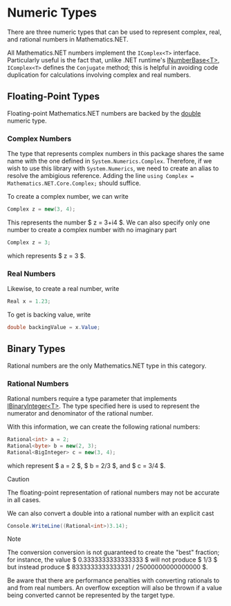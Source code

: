 # Numeric Types

There are three numeric types that can be used to represent complex, real, and rational numbers in Mathematics.NET.

All Mathematics.NET numbers implement the `IComplex<T>` interface. Particularly useful is the fact that, unlike .NET runtime's [INumberBase\<T\>](https://github.com/dotnet/runtime/blob/main/src/libraries/System.Private.CoreLib/src/System/Numerics/INumberBase.cs), `IComplex<T>` defines the `Conjugate` method; this is helpful in avoiding code duplication for calculations involving complex and real numbers.

## Floating-Point Types

Floating-point Mathematics.NET numbers are backed by the [double](https://github.com/dotnet/runtime/blob/main/src/libraries/System.Private.CoreLib/src/System/Double.cs) numeric type.

### Complex Numbers

The type that represents complex numbers in this package shares the same name with the one defined in `System.Numerics.Complex`. Therefore, if we wish to use this library with `System.Numerics`, we need to create an alias to resolve the ambigious reference. Adding the line `using Complex = Mathematics.NET.Core.Complex;` should suffice.

To create a complex number, we can write
```csharp
Complex z = new(3, 4);
```
This represents the number $ z = 3+i4 $. We can also specify only one number to create a complex number with no imaginary part
```csharp
Complex z = 3;
```
which represents $ z = 3 $.

### Real Numbers

Likewise, to create a real number, write
```csharp
Real x = 1.23;
```
To get is backing value, write
```csharp
double backingValue = x.Value;
```

## Binary Types

Rational numbers are the only Mathematics.NET type in this category.

### Rational Numbers

Rational numbers require a type parameter that implements [IBinaryInteger\<T\>](https://github.com/dotnet/runtime/blob/main/src/libraries/System.Private.CoreLib/src/System/Numerics/IBinaryInteger.cs). The type specified here is used to represent the numerator and denominator of the rational number.

With this information, we can create the following rational numbers:
```csharp
Rational<int> a = 2;
Rational<byte> b = new(2, 3);
Rational<BigInteger> c = new(3, 4);
```
which represent $ a = 2 $, $ b = 2/3 $, and $ c = 3/4 $.

> [!CAUTION]
> The floating-point representation of rational numbers may not be accurate in all cases.

We can also convert a double into a rational number with an explicit cast
```csharp
Console.WriteLine((Rational<int>)3.14);
```
> [!NOTE]
> The conversion conversion is not guaranteed to create the "best" fraction; for instance, the value $ 0.3333333333333333 $ will not produce $ 1/3 $ but instead produce $ 8333333333333331 / 25000000000000000 $.

Be aware that there are performance penalties with converting rationals to and from real numbers. An overflow exception will also be thrown if a value being converted cannot be represented by the target type.
